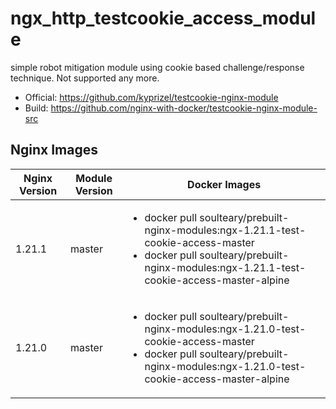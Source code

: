 # ngx_http_testcookie_access_module

simple robot mitigation module using cookie based challenge/response technique. Not supported any more.

- Official: https://github.com/kyprizel/testcookie-nginx-module
- Build: https://github.com/nginx-with-docker/testcookie-nginx-module-src
## Nginx Images

<table>
    <thead>
        <tr>
            <th>Nginx Version</th>
            <th>Module Version</th>
            <th>Docker Images</th>
        </tr>
    </thead>
    <tbody>
        <tr>
            <td>1.21.1</td>
            <td>master</td>
            <td><ul>
                <li>docker pull soulteary/prebuilt-nginx-modules:ngx-1.21.1-test-cookie-access-master</li>
                <li>docker pull soulteary/prebuilt-nginx-modules:ngx-1.21.1-test-cookie-access-master-alpine</li>
            </ul></td>
        </tr>
        <tr>
            <td>1.21.0</td>
            <td>master</td>
            <td><ul>
                <li>docker pull soulteary/prebuilt-nginx-modules:ngx-1.21.0-test-cookie-access-master</li>
                <li>docker pull soulteary/prebuilt-nginx-modules:ngx-1.21.0-test-cookie-access-master-alpine</li>
            </ul></td>
        </tr>
    </tbody>
</table>
